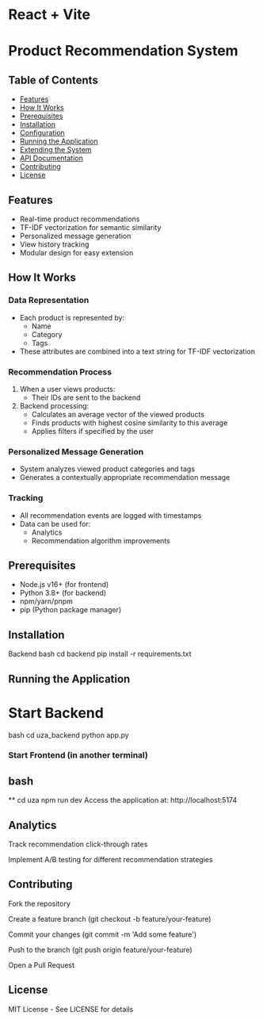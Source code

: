 # React + Vite

# Product Recommendation System

## Table of Contents
- [Features](#features)
- [How It Works](#how-it-works)
- [Prerequisites](#prerequisites)
- [Installation](#installation)
- [Configuration](#configuration)
- [Running the Application](#running-the-application)
- [Extending the System](#extending-the-system)
- [API Documentation](#api-documentation)
- [Contributing](#contributing)
- [License](#license)

## Features
- Real-time product recommendations
- TF-IDF vectorization for semantic similarity
- Personalized message generation
- View history tracking
- Modular design for easy extension

## How It Works

### Data Representation
- Each product is represented by:
  - Name
  - Category
  - Tags
- These attributes are combined into a text string for TF-IDF vectorization

### Recommendation Process
1. When a user views products:
   - Their IDs are sent to the backend
2. Backend processing:
   - Calculates an average vector of the viewed products
   - Finds products with highest cosine similarity to this average
   - Applies filters if specified by the user

### Personalized Message Generation
- System analyzes viewed product categories and tags
- Generates a contextually appropriate recommendation message

### Tracking
- All recommendation events are logged with timestamps
- Data can be used for:
  - Analytics
  - Recommendation algorithm improvements

## Prerequisites
- Node.js v16+ (for frontend)
- Python 3.8+ (for backend)
- npm/yarn/pnpm
- pip (Python package manager)

## Installation

Backend
bash
cd backend
pip install -r requirements.txt

## Running the Application
# Start Backend
bash
cd uza_backend
python app.py
### Start Frontend (in another terminal)
## bash
** cd uza
npm run dev
Access the application at:
http://localhost:5174

## Analytics
Track recommendation click-through rates

Implement A/B testing for different recommendation strategies

## Contributing
Fork the repository

Create a feature branch (git checkout -b feature/your-feature)

Commit your changes (git commit -m 'Add some feature')

Push to the branch (git push origin feature/your-feature)

Open a Pull Request

## License
MIT License - See LICENSE for details